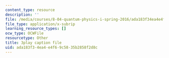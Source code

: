 ```yaml
---
content_type: resource
description: ''
file: /media/courses/8-04-quantum-physics-i-spring-2016/ada183f34ea4e4f69c5835b2858f2d8c_yqrMAZkQOwI.srt
file_type: application/x-subrip
learning_resource_types: []
ocw_type: OCWFile
resourcetype: Other
title: 3play caption file
uid: ada183f3-4ea4-e4f6-9c58-35b2858f2d8c
---
```

